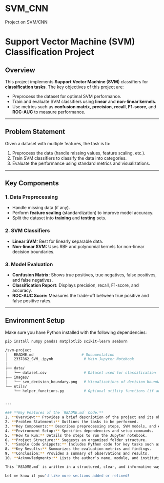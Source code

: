 # SVM_CNN
Project on SVM/CNN

# **Support Vector Machine (SVM) Classification Project**

## **Overview**
This project implements **Support Vector Machine (SVM)** classifiers for **classification tasks**. The key objectives of this project are:
- Preprocess the dataset for optimal SVM performance.
- Train and evaluate SVM classifiers using **linear** and **non-linear kernels**.
- Use metrics such as **confusion matrix**, **precision**, **recall**, **F1-score**, and **ROC-AUC** to measure performance.

---

## **Problem Statement**
Given a dataset with multiple features, the task is to:
1. Preprocess the data (handle missing values, feature scaling, etc.).
2. Train SVM classifiers to classify the data into categories.
3. Evaluate the performance using standard metrics and visualizations.

---

## **Key Components**

### **1. Data Preprocessing**
- Handle missing data (if any).
- Perform **feature scaling** (standardization) to improve model accuracy.
- Split the dataset into **training** and **testing** sets.

### **2. SVM Classifiers**
- **Linear SVM:** Best for linearly separable data.
- **Non-linear SVM:** Uses RBF and polynomial kernels for non-linear decision boundaries.

### **3. Model Evaluation**
- **Confusion Matrix:** Shows true positives, true negatives, false positives, and false negatives.
- **Classification Report:** Displays precision, recall, F1-score, and accuracy.
- **ROC-AUC Score:** Measures the trade-off between true positive and false positive rates.

---

## **Environment Setup**
Make sure you have Python installed with the following dependencies:
```bash
pip install numpy pandas matplotlib scikit-learn seaborn

/svm-project
│   README.md                      # Documentation
│   2337862_SVM_.ipynb              # Main Jupyter Notebook
│
├── data/
│   └── dataset.csv                 # Dataset used for classification
├── images/
│   └── svm_decision_boundary.png   # Visualizations of decision boundaries
└── utils/
    └── helper_functions.py         # Optional utility functions (if any)


---

### **Key Features of the `README.md` Code:**
1. **Overview:** Provides a brief description of the project and its objectives.
2. **Problem Statement:** Outlines the tasks to be performed.
3. **Key Components:** Describes preprocessing steps, SVM models, and evaluation techniques.
4. **Environment Setup:** Specifies dependencies and setup commands.
5. **How to Run:** Details the steps to run the Jupyter notebook.
6. **Project Structure:** Suggests an organized folder structure.
7. **Sample Code Snippets:** Includes Python code for key tasks such as preprocessing and training SVM models.
8. **Key Results:** Summarizes the evaluation metrics and findings.
9. **Conclusion:** Provides a summary of observations and results.
10. **Acknowledgments:** Lists the author’s name, module, and institution.

This `README.md` is written in a structured, clear, and informative way for easy navigation of the project.

Let me know if you'd like more sections added or refined!
